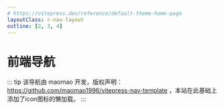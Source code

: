 ```yaml
---
# https://vitepress.dev/reference/default-theme-home-page
layoutClass: r-nav-layout
outline: [2, 3, 4]
---
```


<script setup>
import NavLinks from './components/NavLinks.vue'
import { NAV_DATA } from './data'
</script>

<style src="./index.less"></style>

# 前端导航

<NavLinks v-for="{title, items} in NAV_DATA" :title="title" :items="items"/>


::: tip 该导航由 maomao 开发，版权声明：https://github.com/maomao1996/vitepress-nav-template ，本站在此基础上添加了icon图标的懒加载。
:::